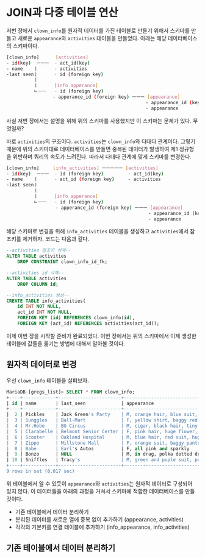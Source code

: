 
# JOIN과 다중 테이블 연산

저번 장에서 `clown_info`를 원자적 데이터를 가진 테이블로 만들기 위해서 스키마를 만들고 새로운 `appearance`와 `activities` 테이블을 만들었다. 아래는 해당 데이터베이스의 스키마이다.

```bash
[clown_info]      [activities]
- id(key)  ㅡㅡㅡ  - act_id(key)
- name    ㅣ      - activities
-last seenㅣ      - id (foreign key)
          ㅣ
          ㅣ      [info_apperance]
          ㄴㅡㅡ   - id (foreign key)
                 - apperance_id (foreign key) ㅡㅡㅡ [appearance]
                                                   - appearance_id (key)
                                                   - appearance
```

사실 저번 장에서는 설명을 위해 위의 스키마를 사용했지만 이 스키마는 문제가 있다. 무엇일까?

바로 `activities`의 구조이다. `activities`는 `clown_info`와 다대다 관계이다. 그렇기 때문에 위의 스키마대로 데이터베이스를 만들면 중복된 데이터가 발생하여 제1 정규형을 위반하며 쿼리의 속도가 느려진다. 따라서 다대다 관계에  맞게 스키마를 변경한다.

```bash
[clown_info]     [info_activities] ㅡㅡㅡㅡㅡ [activities]
- id(key)  ㅡㅡㅡ  - id (foreign key)         - act_id(key)
- name    ㅣ      - act_id (foreign key)     - activities
-last seenㅣ
          ㅣ
          ㅣ      [info_apperance]
          ㄴㅡㅡ   - id (foreign key)
                  - apperance_id (foreign key) ㅡㅡㅡ [appearance]
                                                    - appearance_id (key)
                                                    - appearance
```

해당 스키마로 변경을 위해 `info_activities` 테이블을 생성하고 `activities`에서 참조키를 제거하자. 코드는 다음과 같다.

```sql
--activities 참조키 삭제--
ALTER TABLE activities
    DROP CONSTRAINT clown_info_id_fk;

--activities id 삭제--
ALTER TABLE activities
    DROP COLUMN id;

--info_activities 생성--
CREATE TABLE info_activities(
    id INT NOT NULL,
    act_id INT NOT NULL,
    FOREIGN KEY (id) REFERENCES clown_info(id),
    FOREIGN KEY (act_id) REFERENCES activities(act_id));
```

이제 이번 장을 시작할 준비가 완료되었다. 이번 장에서는 위의 스키마에서 이제 생성한 테이블에 값들을 옮기는 방법에 대해서 알아볼 것이다.

## 원자적 데이터로 변경

우선 `clown_info` 테이블을 살펴보자.

```sql
MariaDB [gregs_list]> SELECT * FROM clown_info;
+----+------------+-----------------------+---------------------------------------+-----------------------+
| id | name       | last_seen             | appearance                            | activities            |
+----+------------+-----------------------+---------------------------------------+-----------------------+
|  2 | Pickles    | Jack Green's Party    | M, orange hair, blue suit, huge feet  | mime                  |
|  3 | Sunggles   | Ball-Mart             | F, yellow shirt, baggy red pants      | horn, umbrella        |
|  4 | Mr.Hobo    | BG Circus             | M, cigar, black hair, tiny hat        | violin                |
|  5 | Clarabelle | Belmont Senior Certer | F, pink hair, huge flower, blue dress | yelling, dancing      |
|  6 | Scooter    | Oakland Hospital      | M, blue hair, red suit, huge nose     | balloons              |
|  7 | Zippo      | Millstone Mall        | F, orange suit, baggy pants           | dancing               |
|  8 | Babe       | Earl's Autos          | F, all pink and sparkly               | balancing, little car |
|  9 | Bonzo      | NULL                  | M, in drag, polka dotted dress        | singing, dancing      |
| 10 | Sniffles   | Tracy's               | M, green and puple suit, pointy nose  | NULL                  |
+----+------------+-----------------------+---------------------------------------+-----------------------+
9 rows in set (0.017 sec)
```

위 테이블에서 알 수 있듯이  `appearance`와 `activities`는 원자적 데이터로 구성되어 있지 않다. 이 데이터들을 아래의 과정을 거쳐서 스키마에 적합한 데이터베이스를 만들 것이다.

- 기존 테이블에서 데이터 분리하기
- 분리된 데이터를 새로운 열에 중복 없이 추가하기 (appearance, activities)
- 각각의 기본키를 연결 테이블에 추가하기  (info_appearance, info_activities)

## 기존 테이블에서 데이터 분리하기


